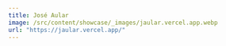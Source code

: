 ```yaml
---
title: José Aular
image: /src/content/showcase/_images/jaular.vercel.app.webp
url: "https://jaular.vercel.app/"
---
```

